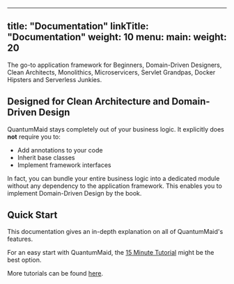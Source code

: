 
---
title: "Documentation"
linkTitle: "Documentation"
weight: 10
menu:
  main:
    weight: 20
---

The go-to application framework for Beginners, Domain-Driven Designers, Clean Architects, Monolithics, Microservicers, Servlet Grandpas, Docker Hipsters and Serverless Junkies.
 
## Designed for Clean Architecture and Domain-Driven Design
QuantumMaid stays completely out of your business logic.
It explicitly does **not** require you to:
- Add annotations to your code
- Inherit base classes
- Implement framework interfaces

In fact, you can bundle your entire business logic into a dedicated module without any dependency
to the application framework.
This enables you to implement Domain-Driven Design by the book.

## Quick Start
This documentation gives an in-depth explanation on all of QuantumMaid's features. 

For an easy start with QuantumMaid, the 
<a href="https://github.com/quantummaid/quantummaid-tutorials/blob/master/basic-tutorial/README.md" target="_blank">15 Minute Tutorial</a>
might be the best option.

More tutorials can be found 
<a href="https://github.com/quantummaid/quantummaid-tutorials" target="_blank">here</a>.